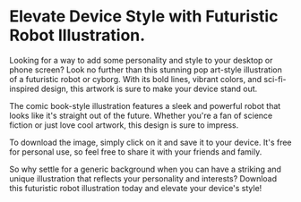 <!--font:Poppins-->

# Elevate Device Style with Futuristic Robot Illustration.

Looking for a way to add some personality and style to your desktop or phone screen? Look no further than this stunning pop art-style illustration of a futuristic robot or cyborg. With its bold lines, vibrant colors, and sci-fi-inspired design, this artwork is sure to make your device stand out.

The comic book-style illustration features a sleek and powerful robot that looks like it's straight out of the future. Whether you're a fan of science fiction or just love cool artwork, this design is sure to impress.

To download the image, simply click on it and save it to your device. It's free for personal use, so feel free to share it with your friends and family.

So why settle for a generic background when you can have a striking and unique illustration that reflects your personality and interests? Download this futuristic robot illustration today and elevate your device's style!

<!--

Write me markdown content of website with wallpaper:

"A pop art-style wallpaper featuring a comic book-style illustration of a futuristic robot or cyborg."

The header of the page should not be copy of the text but rather a real content of the website which is using this wallpaper.


---


# Futuristic Robot Wallpaper

Decorate your desktop or phone screen with this eye-catching pop art-style wallpaper featuring a comic book-style illustration of a futuristic robot or cyborg. The vibrant colors and bold lines will add a touch of sci-fi style to any device.

To download the wallpaper, simply click on the image and save it to your device. It's free for personal use, so feel free to share it with your friends and family.

Whether you're a fan of science fiction or just love cool artwork, this futuristic robot wallpaper is sure to impress. So why wait? Download it today and give your device a fresh new look!


---


Heading should not include word "wallpaper". The website should not be about the wallpaper itself, wallpaper is just a related background, rewrite whole content.


---


# Futuristic Robot - Add a Touch of Sci-Fi Style to Your Device

Looking for a way to give your desktop or phone screen a fresh new look? Look no further than this pop art-style illustration of a futuristic robot or cyborg. With its bold lines and vibrant colors, this artwork is sure to add a touch of sci-fi style to any device.

The comic book-style illustration features a sleek and powerful robot that looks like it's straight out of the future. Whether you're a fan of science fiction or just love cool artwork, this design is sure to impress.

To download the image, simply click on it and save it to your device. It's free for personal use, so feel free to share it with your friends and family.

So why wait? Give your device a fresh new look with this stunning futuristic robot illustration today!


---


Heading is too long, rewrite whole content.


---


# Add a Touch of Sci-Fi Style to Your Device with a Futuristic Robot Illustration

Looking to add some personality and style to your desktop or phone screen? Look no further than this stunning pop art-style illustration of a futuristic robot or cyborg. With its bold lines, vibrant colors, and sci-fi-inspired design, this artwork is sure to make your device stand out.

The comic book-style illustration features a sleek and powerful robot that looks like it's straight out of the future. Whether you're a fan of science fiction or just love cool artwork, this design is sure to impress.

To download the image, simply click on it and save it to your device. It's free for personal use, so feel free to share it with your friends and family.

So why settle for a boring background when you can have a striking and unique illustration that reflects your personality and interests? Download this futuristic robot illustration today and give your device the upgrade it deserves!


---


Heading is too long, rewrite whole content.


---


# Elevate Your Device's Style with a Futuristic Robot Illustration

Looking for a way to add some personality and style to your desktop or phone screen? Look no further than this stunning pop art-style illustration of a futuristic robot or cyborg. With its bold lines, vibrant colors, and sci-fi-inspired design, this artwork is sure to make your device stand out.

The comic book-style illustration features a sleek and powerful robot that looks like it's straight out of the future. Whether you're a fan of science fiction or just love cool artwork, this design is sure to impress.

To download the image, simply click on it and save it to your device. It's free for personal use, so feel free to share it with your friends and family.

So why settle for a generic background when you can have a striking and unique illustration that reflects your personality and interests? Download this futuristic robot illustration today and elevate your device's style!


---


Write me a Google font which is best fitting for the website.

Pick from the list:
- Open Sans
- Futura
- Dancing Script
- IBM Plex Sans
- Exo 2
- Alegreya
- Barlow Condensed
- Poppins
- Lobster
- Roboto
- Playfair Display
- Montserrat
- Raleway
- Orbitron
- Great Vibes
- Inter
- Lato


Write just the font name nothing else.


---


Poppins

-->
